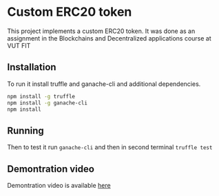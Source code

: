 # Custom ERC20 token
This project implements a custom ERC20 token. It was done as an assignment in the Blockchains and Decentralized applications course at VUT FIT

## Installation
To run it install truffle and ganache-cli and additional dependencies.


```bash
npm install -g truffle
npm install -g ganache-cli
npm install
```

## Running
Then to test it run ```ganache-cli``` and then in second terminal ```truffle test```

## Demontration video
Demontration video is available [here](https://nextcloud.fit.vutbr.cz/s/daMTyEE6CaeBM5y)
